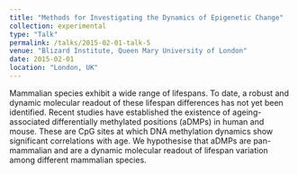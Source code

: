```yaml
---
title: "Methods for Investigating the Dynamics of Epigenetic Change"
collection: experimental
type: "Talk"
permalink: /talks/2015-02-01-talk-5
venue: "Blizard Institute, Queen Mary University of London"
date: 2015-02-01
location: "London, UK"
---
```


Mammalian species exhibit a wide range of lifespans. To date, a robust and dynamic molecular readout of these lifespan differences has not yet been identified. Recent studies have established the existence of ageing-associated differentially methylated positions (aDMPs) in human and mouse. These are CpG sites at which DNA methylation dynamics show significant correlations with age. We hypothesise that aDMPs are pan-mammalian and are a dynamic molecular readout of lifespan variation among different mammalian species.
